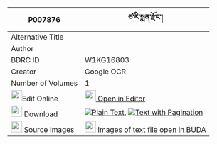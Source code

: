 |P007876|ཙ་རི་སྨན་རྫོང་། 
| --- | --- 
|Alternative Title |
|Author | 
|BDRC ID | W1KG16803
|Creator | Google OCR
|Number of Volumes| 1
|<img width="25" src="https://img.icons8.com/color/25/000000/edit-property.png">Edit Online| [<img width="25" src="https://avatars.githubusercontent.com/u/45091458?s=200&v=4"> Open in Editor](http://editor.openpecha.org/P007876)
|<img width="25" src="https://img.icons8.com/fluent/48/000000/download-2.png"/>  Download | [![](https://img.icons8.com/color/20/000000/txt.png)Plain Text](https://github.com/Openpecha/P007876/releases/download/v1/tsari_men_dzong_plain_P007876.zip), [![](https://img.icons8.com/color/20/000000/txt.png)Text with Pagination](https://github.com/Openpecha/P007876/releases/download/v1/tsari_men_dzong_pages_P007876.zip)
|<img width="25" src="https://img.icons8.com/plasticine/100/000000/pictures-folder.png"/>  Source Images | [<img width="25" src="https://library.bdrc.io/icons/BUDA-small.svg"> Images of text file open in BUDA](https://library.bdrc.io/show/bdr:W1KG16803)